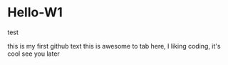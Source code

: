# Hello-W1
test

this is my first github text
this is awesome to tab here, I liking coding, it's cool
see you later
